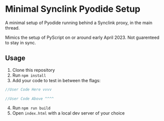 # Minimal Synclink Pyodide Setup

A minimal setup of Pyodide running behind a Synclink proxy, in the main thread.

Mimics the setup of PyScript on or around early April 2023. Not guarenteed to stay in sync.

## Usage

1. Clone this repository
2. Run `npm install`
3. Add your code to test in between the flags:
```js
//User Code Here vvvv
        
//User Code Above ^^^^
```
4. Run `npm run build`
5. Open `index.html` with a local dev server of your choice

